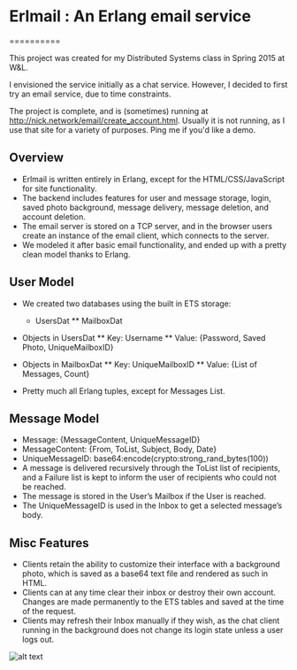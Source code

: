# Erlmail : An Erlang email service
==========

This project was created for my Distributed Systems class in Spring 2015 at W&L. 

I envisioned the service initially as a chat service. However, I decided to first try an email service, due to time constraints.

The project is complete, and is (sometimes) running at http://nick.network/email/create_account.html. Usually it is not running, as I use that site for a variety of purposes. Ping me if you'd like a demo.

## Overview

* Erlmail is written entirely in Erlang, except for the HTML/CSS/JavaScript for site functionality.
* The backend includes features for user and message storage, login, saved photo background, message delivery, message deletion, and account deletion.
* The email server is stored on a TCP server, and in the browser users create an instance of the email client, which connects to the server.
* We modeled it after basic email functionality, and ended up with a pretty clean model thanks to Erlang.

## User Model

* We created two databases using the built in ETS storage:
  * UsersDat
** MailboxDat
* Objects in UsersDat
** Key: Username
** Value: {Password, Saved Photo, UniqueMailboxID}
* Objects in MailboxDat
** Key: UniqueMailboxID
** Value: {List of Messages, Count}

* Pretty much all Erlang tuples, except for Messages List.

## Message Model

* Message: {MessageContent, UniqueMessageID}
* MessageContent: {From, ToList, Subject, Body, Date}
* UniqueMessageID: base64:encode(crypto:strong_rand_bytes(100))
* A message is delivered recursively through the ToList list of recipients, and a Failure list is kept to inform the user of recipients who could not be reached.
* The message is stored in the User’s Mailbox if the User is reached.
* The UniqueMessageID is used in the Inbox to get a selected message’s body.

## Misc Features

* Clients retain the ability to customize their interface with a background photo, which is saved as a base64 text file and rendered as such in HTML.
* Clients can at any time clear their inbox or destroy their own account. Changes are made permanently to the ETS tables and saved at the time of the request.
* Clients may refresh their Inbox manually if they wish, as the chat client running in the background does not change its login state unless a user logs out.

![alt text](http://i.imgur.com/gIbTpJs.jpg "Example")





   

